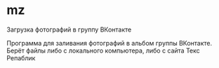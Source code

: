 mz
==

Загрузка фотографий в группу ВКонтакте

Программа для заливания фотографий в альбом группы ВКонтакте. Берёт файлы либо с локального компьютера, либо с сайта Текс Репаблик
